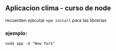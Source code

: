 ## Aplicacion clima - curso de node

recuerden ejecutar `npm install` para las librerias

### ejemplo:

```
node app -d "New York"
```
